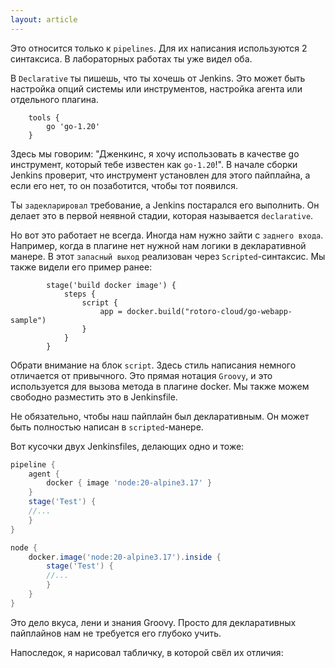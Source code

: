 ```yaml
---
layout: article
---
```

Это относится только к `pipelines`. Для их написания используются 2 синтаксиса. В лабораторных работах ты уже видел оба.

В `Declarative` ты пишешь, что ты хочешь от Jenkins.
Это может быть настройка опций системы или инструментов, настройка агента или отдельного плагина.

```
    tools {
        go 'go-1.20'
    }

```

Здесь мы говорим: "Дженкинс, я хочу использовать в качестве go инструмент, который тебе известен как `go-1.20`!". В начале сборки Jenkins проверит, что инструмент установлен для этого пайплайна, а если его нет, то он позаботится, чтобы тот появился.

Ты `задекларировал` требование, а Jenkins постарался его выполнить. Он делает это в первой неявной стадии, которая называется `declarative`.

Но вот это работает не всегда. Иногда нам нужно зайти с `заднего входа`. Например, когда в плагине нет нужной нам логики в декларативной манере. В этот `запасный выход` реализован через `Scripted`-синтаксис. Мы также видели его пример ранее:

```
        stage('build docker image') {
            steps {
                script {
                    app = docker.build("rotoro-cloud/go-webapp-sample")
                }
            }
        }

```

Обрати внимание на блок `script`. Здесь стиль написания немного отличается от привычного. Это прямая нотация `Groovy`, и это используется для вызова метода в плагине docker. Мы также можем свободно разместить это в Jenkinsfile.

Не обязательно, чтобы наш пайплайн был декларативным. Он может быть полностью написан в `scripted`-манере.

Вот кусочки двух Jenkinsfiles, делающих одно и тоже:

```groovy
pipeline {
    agent {
        docker { image 'node:20-alpine3.17' }
    }
    stage('Test') {
    //...
    }
}
```

```groovy
node {
    docker.image('node:20-alpine3.17').inside {
        stage('Test') {
        //...
        }
    }
}
```

Это дело вкуса, лени и знания Groovy. Просто для декларативных пайплайнов нам не требуется его глубоко учить.

Напоследок, я нарисовал табличку, в которой свёл их отличия:
